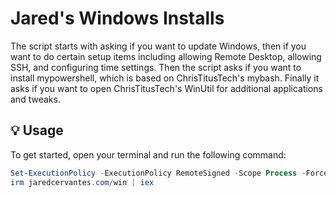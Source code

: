 # Jared's Windows Installs

The script starts with asking if you want to update Windows, then if you want to do certain setup items including allowing Remote Desktop, allowing SSH, and configuring time settings. Then the script asks if you want to install mypowershell, which is based on ChrisTitusTech's mybash. Finally it asks if you want to open ChrisTitusTech's WinUtil for additional applications and tweaks. 

## 💡 Usage

To get started, open your terminal and run the following command:
```ps1
Set-ExecutionPolicy -ExecutionPolicy RemoteSigned -Scope Process -Force
irm jaredcervantes.com/win | iex
```
